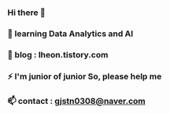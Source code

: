 ### Hi there 👋
### 🌱 learning Data Analytics and AI
### 🌱 blog : lheon.tistory.com
### ⚡ I'm junior of junior So, please help me
### 📫 contact : gjstn0308@naver.com
<!--
**heonsooo/heonsooo** is a ✨ _special_ ✨ repository because its `README.md` (this file) appears on your GitHub profile.

Here are some ideas to get you started:

- 🔭 I’m currently working on ...
- 🌱 I’m currently learning ...
- 👯 I’m looking to collaborate on ...
- 🤔 I’m looking for help with ...
- 💬 Ask me about ...
-  How to reach me: ...
- 😄 Pronouns: ...
- ⚡ Fun fact: ...
-->
